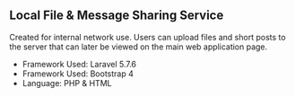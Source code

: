 <a href="https://ibb.co/hhi7Rz"><img src="https://preview.ibb.co/bAwizK/Screenshot_2018_10_01_at_14_22_28.png" alt="" border="0"></a>

</p>

## Local File & Message Sharing Service

Created for internal network use. Users can upload files and short posts to the server that can later be viewed on the main web application page.

- Framework Used: Laravel 5.7.6
- Framework Used: Bootstrap 4
- Language: PHP & HTML
